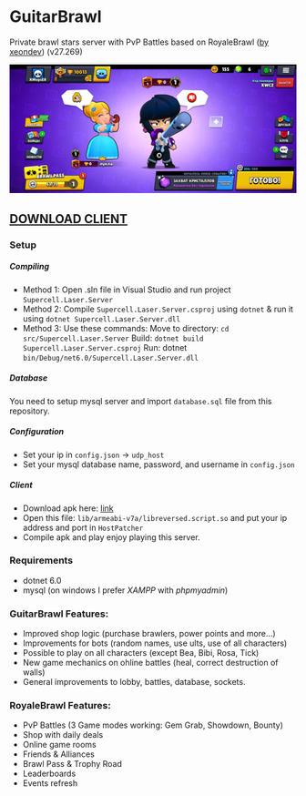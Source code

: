 # GuitarBrawl
Private brawl stars server with PvP Battles based on RoyaleBrawl ([by xeondev](https://ginhub.com/xeondev1337)) (v27.269)

![Screenshot](https://github.com/xmopser/GuitarBrawl/blob/main/screenshots/Screenshot_2025-01-26-01-12-48-136_com.miokiru.pianobrawl.jpg)

## [DOWNLOAD CLIENT](https://drive.google.com/file/d/1QO_INK8OA38KslJ1Q1kuQ3-DIRRfsxX4/view?usp=sharing)

### Setup
##### Compiling
- Method 1: Open .sln file in Visual Studio and run project `Supercell.Laser.Server`
- Method 2: Compile `Supercell.Laser.Server.csproj` using `dotnet` & run it using `dotnet Supercell.Laser.Server.dll`
- Method 3: Use these commands:
Move to directory: `cd src/Supercell.Laser.Server`
Build: `dotnet build Supercell.Laser.Server.csproj`
Run: dotnet `bin/Debug/net6.0/Supercell.Laser.Server.dll`
##### Database
You need to setup mysql server and import `database.sql` file from this repository.
##### Configuration
- Set your ip in `config.json` -> `udp_host`
- Set your mysql database name, password, and username in `config.json`
##### Client
- Download apk here: [link](https://drive.google.com/file/d/1QO_INK8OA38KslJ1Q1kuQ3-DIRRfsxX4/view?usp=sharing)
- Open this file: `lib/armeabi-v7a/libreversed.script.so` and put your ip address and port in `HostPatcher`
- Compile apk and play enjoy playing this server.

### Requirements
- dotnet 6.0
- mysql (on windows I prefer *XAMPP* with *phpmyadmin*)

### GuitarBrawl Features:
- Improved shop logic (purchase brawlers, power points and more...)
- Improvements for bots (random names, use ults, use of all characters)
- Possible to play on all characters (except Bea, Bibi, Rosa, Tick)
- New game mechanics on ohline battles (heal, correct destruction of walls)
- General improvements to lobby, battles, database, sockets.

### RoyaleBrawl Features:
- PvP Battles (3 Game modes working: Gem Grab, Showdown, Bounty)
- Shop with daily deals
- Online game rooms
- Friends & Alliances
- Brawl Pass & Trophy Road
- Leaderboards
- Events refresh

